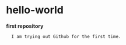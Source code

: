 # hello-world
<html>
   <body>  
      <b>first repository</b>

      I am trying out Github for the first time.

   </body> 
</html>
